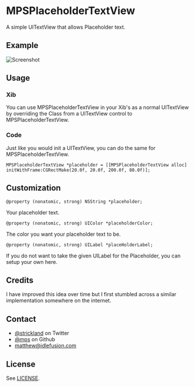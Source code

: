 # MPSPlaceholderTextView

A simple UITextView that allows Placeholder text.

## Example

![Screenshot](https://raw.github.com/mps/MPSPlaceholderTextView/master/images/example.png)

## Usage

### Xib

You can use MPSPlaceholderTextView in your Xib's as a normal UITextView by overriding the Class from a UITextView control to MPSPlaceholderTextView.

### Code

Just like you would init a UITextView, you can do the same for MPSPlaceholderTextView.

```objc
MPSPlaceholderTextView *placeholder = [[MPSPlaceholderTextView alloc] initWithFrame:CGRectMake(20.0f, 20.0f, 200.0f, 80.0f)];
```

## Customization

```objc
@property (nonatomic, strong) NSString *placeholder;
```

Your placeholder text.

```objc
@property (nonatomic, strong) UIColor *placeholderColor;
```

The color you want your placeholder text to be.

```objc
@property (nonatomic, strong) UILabel *placeHolderLabel;
```

If you do not want to take the given UILabel for the Placeholder, you can setup your own here.

## Credits

I have improved this idea over time but I first stumbled across a similar implementation somewhere on the internet.

## Contact

* [@strickland](https://twitter.com/strickland) on Twitter
* [@mps](https://github.com/mps) on Github
* <a href="mailTo:matthew@idlefusion.com">matthew@idlefusion.com</a>

## License

See [LICENSE](https://github.com/mps/MPSPlaceholderTextView/blob/master/LICENSE).